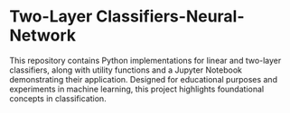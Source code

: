 # Two-Layer Classifiers-Neural-Network
 This repository contains Python implementations for linear and two-layer classifiers, along with utility functions and a Jupyter Notebook demonstrating their application. Designed for educational purposes and experiments in machine learning, this project highlights foundational concepts in classification.
